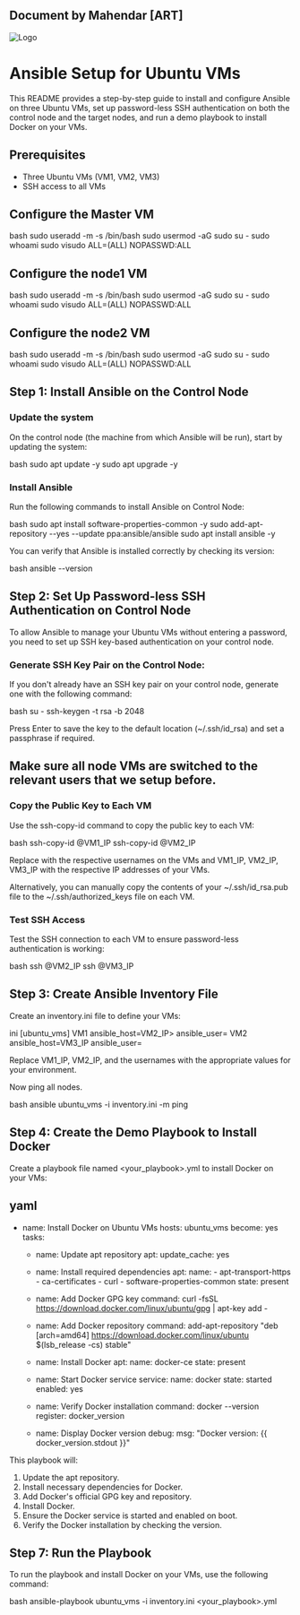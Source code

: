 ## Document by Mahendar [ART]



![Logo](https://drive.google.com/uc?export=view&id=1GRdjOGgy8zDtZBGdIWy9DAPf2hOffomi)




# Ansible Setup for Ubuntu VMs

This README provides a step-by-step guide to install and configure Ansible on three Ubuntu VMs, set up password-less SSH authentication on both the control node and the target nodes, and run a demo playbook to install Docker on your VMs.

## Prerequisites

- Three Ubuntu VMs (VM1, VM2, VM3)
- SSH access to all VMs

## Configure the Master VM

bash
sudo useradd -m -s /bin/bash <username> 
sudo usermod -aG sudo <username>
su - <username>
sudo whoami
sudo visudo
<username> ALL=(ALL) NOPASSWD:ALL


## Configure the node1 VM

bash
sudo useradd -m -s /bin/bash <username> 
sudo usermod -aG sudo <username>
su - <username>
sudo whoami
sudo visudo
<username> ALL=(ALL) NOPASSWD:ALL


## Configure the node2 VM

bash
sudo useradd -m -s /bin/bash <username> 
sudo usermod -aG sudo <username>
su - <username>
sudo whoami
sudo visudo
<username> ALL=(ALL) NOPASSWD:ALL


## Step 1: Install Ansible on the Control Node

### Update the system
On the control node (the machine from which Ansible will be run), start by updating the system:

bash
sudo apt update -y
sudo apt upgrade -y


### Install Ansible
Run the following commands to install Ansible on Control Node:

bash
sudo apt install software-properties-common -y
sudo add-apt-repository --yes --update ppa:ansible/ansible
sudo apt install ansible -y


You can verify that Ansible is installed correctly by checking its version:

bash
ansible --version


## Step 2: Set Up Password-less SSH Authentication on Control Node
To allow Ansible to manage your Ubuntu VMs without entering a password, you need to set up SSH key-based authentication on your control node.

### Generate SSH Key Pair on the Control Node:
If you don't already have an SSH key pair on your control node, generate one with the following command:

bash
su - <master-username>
ssh-keygen -t rsa -b 2048

Press Enter to save the key to the default location (~/.ssh/id_rsa) and set a passphrase if required.

## Make sure all node VMs are switched to the relevant users that we setup before. 

### Copy the Public Key to Each VM
Use the ssh-copy-id command to copy the public key to each VM:

bash
ssh-copy-id <username>@VM1_IP
ssh-copy-id <username>@VM2_IP


Replace <username> with the respective usernames on the VMs and VM1_IP, VM2_IP, VM3_IP with the respective IP addresses of your VMs.

Alternatively, you can manually copy the contents of your ~/.ssh/id_rsa.pub file to the ~/.ssh/authorized_keys file on each VM.

### Test SSH Access
Test the SSH connection to each VM to ensure password-less authentication is working:

bash
ssh <username>@VM2_IP
ssh <username>@VM3_IP


## Step 3: Create Ansible Inventory File
Create an inventory.ini file to define your VMs:

ini
[ubuntu_vms]
VM1 ansible_host=VM2_IP> ansible_user=<username>
VM2 ansible_host=VM3_IP ansible_user=<username>


Replace VM1_IP, VM2_IP, and the usernames with the appropriate values for your environment.

Now ping all nodes.

bash
ansible ubuntu_vms -i inventory.ini -m ping


## Step 4: Create the Demo Playbook to Install Docker
Create a playbook file named <your_playbook>.yml to install Docker on your VMs:

yaml
---
- name: Install Docker on Ubuntu VMs
  hosts: ubuntu_vms
  become: yes
  tasks:
    - name: Update apt repository
      apt:
        update_cache: yes

    - name: Install required dependencies
      apt:
        name:
          - apt-transport-https
          - ca-certificates
          - curl
          - software-properties-common
        state: present

    - name: Add Docker GPG key
      command: curl -fsSL https://download.docker.com/linux/ubuntu/gpg | apt-key add -

    - name: Add Docker repository
      command: add-apt-repository "deb [arch=amd64] https://download.docker.com/linux/ubuntu $(lsb_release -cs) stable"

    - name: Install Docker
      apt:
        name: docker-ce
        state: present

    - name: Start Docker service
      service:
        name: docker
        state: started
        enabled: yes

    - name: Verify Docker installation
      command: docker --version
      register: docker_version

    - name: Display Docker version
      debug:
        msg: "Docker version: {{ docker_version.stdout }}"


This playbook will:

1. Update the apt repository.
2. Install necessary dependencies for Docker.
3. Add Docker's official GPG key and repository.
4. Install Docker.
5. Ensure the Docker service is started and enabled on boot.
6. Verify the Docker installation by checking the version.

## Step 7: Run the Playbook
To run the playbook and install Docker on your VMs, use the following command:

bash
ansible-playbook ubuntu_vms -i inventory.ini <your_playbook>.yml
